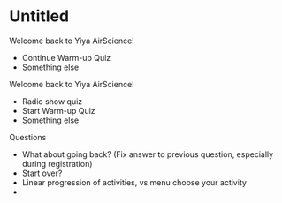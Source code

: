 # Untitled

Welcome back to Yiya AirScience!

* Continue Warm-up Quiz
* Something else





Welcome back to Yiya AirScience!

* Radio show quiz
* Start Warm-up Quiz 
* Something else



Questions

* What about going back? \(Fix answer to previous question, especially during registration\)
* Start over?
* Linear progression of activities, vs menu choose your activity
* 


